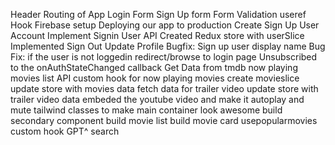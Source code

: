 Header
Routing of App
Login Form
Sign Up form
Form Validation
useref Hook
Firebase setup
Deploying our app to production
Create Sign Up User Account
Implement Signin User API
Created Redux store with userSlice
Implemented Sign Out
Update Profile
Bugfix: Sign up user display name
Bug Fix: if the user is not loggedin redirect/browse to login page
Unsubscribed to the onAuthStateChanged callback
Get Data from tmdb now playing movies list API
custom hook for now playing movies
create movieslice
update store with movies data
fetch data for trailer video
update store with trailer video data
embeded the youtube video and make it autoplay and mute
tailwind classes to make main container look awesome
build secondary component
build movie list
build movie card
usepopularmovies custom hook
GPT^ search



